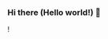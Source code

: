 ### Hi there (Hello world!) 👋

<!--

I'm Susana. I'live in Bs As.
I'm QA. I have been working in various projects.
### Tech
Tester QA junior | Jira | Postman | SQL | beginner Java POO and developer Web FrontEnd HTML 5, CSS, JavaScript| Agile | SCRUM |

-->!
